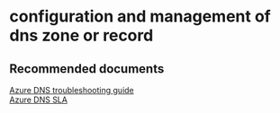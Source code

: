 <properties
	pageTitle="service availability"
	description="service availability"
	service="microsoft.network"
	resource="dns"
	authors="radwiv"
	selfHelpType="generic"
	supportTopicIds="32560537"
	resourceTags=""
	productPesIds="15804"
	cloudEnvironments="public, Fairfax"
	articleId="7c7e99b4-2ab0-4187-a9e9-9ac04f7aeb23"
	ownershipId="CloudNet_DNS"
/>

# configuration and management of dns zone or record

## **Recommended documents**
[Azure DNS troubleshooting guide](https://docs.microsoft.com/azure/dns/dns-troubleshoot)<br>
[Azure DNS SLA](https://azure.microsoft.com/support/legal/sla/dns/v1_0)
